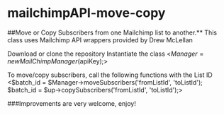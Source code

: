 # mailchimpAPI-move-copy
##Move or Copy Subscribers from one Mailchimp list to another.**
This class uses Mailchimp API wrappers provided by Drew McLellan

Download or clone the repository
Instantiate the class
<$Manager = new MailChimpManager($apiKey);>

To move/copy subscribers, call the following functions with the List ID
<$batch_id = $Manager->moveSubscribers('fromListId', 'toListId');
$batch_id = $up->copySubscribers('fromListId', 'toListId');>


###Improvements are very welcome, enjoy!
